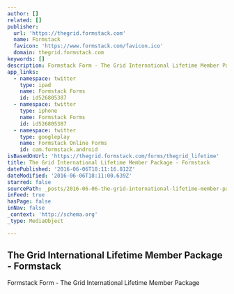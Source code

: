 ```yaml
---
author: []
related: []
publisher:
  url: 'https://thegrid.formstack.com'
  name: Formstack
  favicon: 'https://www.formstack.com/favicon.ico'
  domain: thegrid.formstack.com
keywords: []
description: Formstack Form - The Grid International Lifetime Member Package
app_links:
  - namespace: twitter
    type: ipad
    name: Formstack Forms
    id: id526805387
  - namespace: twitter
    type: iphone
    name: Formstack Forms
    id: id526805387
  - namespace: twitter
    type: googleplay
    name: Formstack Online Forms
    id: com.formstack.android
isBasedOnUrl: 'https://thegrid.formstack.com/forms/thegrid_lifetime'
title: The Grid International Lifetime Member Package - Formstack
datePublished: '2016-06-06T18:11:16.812Z'
dateModified: '2016-06-06T18:11:00.639Z'
starred: false
sourcePath: _posts/2016-06-06-the-grid-international-lifetime-member-package-formstack.md
inFeed: true
hasPage: false
inNav: false
_context: 'http://schema.org'
_type: MediaObject

---
```

<article style=""><h1>The Grid International Lifetime Member Package - Formstack</h1><p>Formstack Form - The Grid International Lifetime Member Package</p></article>